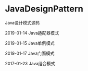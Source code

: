 # JavaDesignPattern
Java设计模式源码

2019-01-14  Java适配器模式

2019-01-15  Java单例模式

2019-01-17  Java门面模式

2017-01-23  Java组合模式
